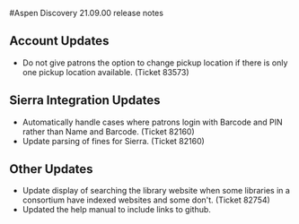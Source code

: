 #Aspen Discovery 21.09.00 release notes
## Account Updates
- Do not give patrons the option to change pickup location if there is only one pickup location available. (Ticket 83573)

## Sierra Integration Updates
- Automatically handle cases where patrons login with Barcode and PIN rather than Name and Barcode. (Ticket 82160)
- Update parsing of fines for Sierra. (Ticket 82160)

## Other Updates
- Update display of searching the library website when some libraries in a consortium have indexed websites and some don't. (Ticket 82754)
- Updated the help manual to include links to github. 